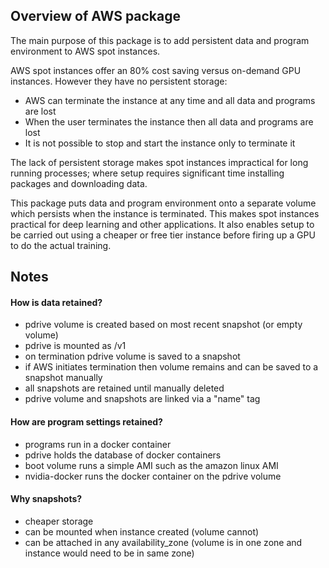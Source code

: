 ## Overview of AWS package

The main purpose of this package is to add persistent data and program 
environment to AWS spot instances.

AWS spot instances offer an 80% cost saving versus on-demand GPU instances. 
However they have no persistent storage:

* AWS can terminate the instance at any time and all data and programs are lost
* When the user terminates the instance then all data and programs are lost
* It is not possible to stop and start the instance only to terminate it

The lack of persistent storage makes spot instances impractical for long 
running processes; where setup requires significant time installing packages 
and downloading data.

This package puts data and program environment onto a separate volume which 
persists when the instance is terminated. This makes spot instances practical 
for deep learning and other applications. It also enables setup to be carried 
out using a cheaper or free tier instance before firing up a GPU to do the 
actual training.

## Notes
    
#### How is data retained?

* pdrive volume is created based on most recent snapshot (or empty volume)
* pdrive is mounted as /v1
* on termination pdrive volume is saved to a snapshot
* if AWS initiates termination then volume remains and can be saved to a 
snapshot manually
* all snapshots are retained until manually deleted
* pdrive volume and snapshots are linked via a "name" tag

#### How are program settings retained?

* programs run in a docker container
* pdrive holds the database of docker containers
* boot volume runs a simple AMI such as the amazon linux AMI
* nvidia-docker runs the docker container on the pdrive volume

#### Why snapshots?

* cheaper storage
* can be mounted when instance created (volume cannot)
* can be attached in any availability_zone (volume is in one zone and instance 
                                            would need to be in same zone)